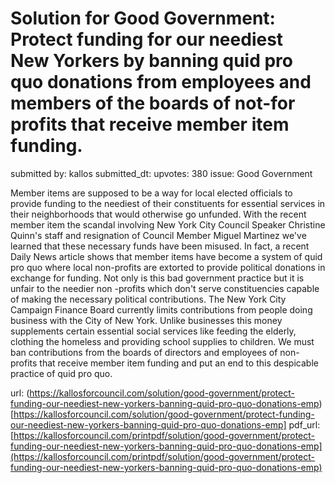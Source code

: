 # Solution for Good Government: Protect funding for our neediest New Yorkers by banning quid pro quo donations from employees and members of the boards of not-for profits that receive member item funding. #

submitted by: kallos
submitted_dt: 
upvotes: 380
issue: Good Government

Member items are supposed to be a way for local elected officials to provide funding to the neediest of their constituents for essential services in their neighborhoods that would otherwise go unfunded. With the recent member item the scandal involving New York City Council Speaker Christine Quinn's staff and resignation of Council Member Miguel Martinez we've learned that these necessary funds have been misused. In fact, a recent Daily News article shows that member items have become a system of quid pro quo where local non-profits are extorted to provide political donations in exchange for funding. Not only is this bad government practice but it is unfair to the needier non -profits which don't serve constituencies capable of making the necessary political contributions. The New York City Campaign Finance Board currently limits contributions from people doing business with the City of New York. Unlike businesses this money supplements certain essential social services like feeding the elderly, clothing the homeless and providing school supplies to children. We must ban contributions from the boards of directors and employees of non-profits that receive member item funding and put an end to this despicable practice of quid pro quo.

url: (https://kallosforcouncil.com/solution/good-government/protect-funding-our-neediest-new-yorkers-banning-quid-pro-quo-donations-emp)[https://kallosforcouncil.com/solution/good-government/protect-funding-our-neediest-new-yorkers-banning-quid-pro-quo-donations-emp]
pdf_url: [https://kallosforcouncil.com/printpdf/solution/good-government/protect-funding-our-neediest-new-yorkers-banning-quid-pro-quo-donations-emp](https://kallosforcouncil.com/printpdf/solution/good-government/protect-funding-our-neediest-new-yorkers-banning-quid-pro-quo-donations-emp)